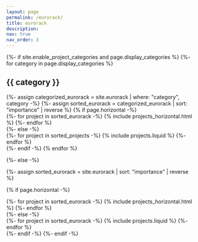 ```yaml
---
layout: page
permalink: /eurorack/
title: eurorack
description: 
nav: true
nav_order: 3
---
```



<!-- pages/projects.md -->
<div class="projects">
{%- if site.enable_project_categories and page.display_categories %}
  <!-- Display categorized projects -->
  {%- for category in page.display_categories %}
  <h2 class="category">{{ category }}</h2>
  {%- assign categorized_eurorack = site.eurorack | where: "category", category -%}
  {%- assign sorted_eurorack = categorized_eurorack | sort: "importance" | reverse %}
  <!-- Generate cards for each project -->
  {% if page.horizontal -%}
  <div class="container">
    <div class="row row-cols-2">
    {%- for project in sorted_eurorack -%}
      {% include projects_horizontal.html %}
    {%- endfor %}
    </div>
  </div>
  {%- else -%}
  <div class="grid">
    {%- for project in sorted_projects -%}
      {% include projects.liquid %}
    {%- endfor %}
  </div>
  {%- endif -%}
  {% endfor %}

{%- else -%}

<!-- Display projects without categories -->

{%- assign sorted_eurorack = site.eurorack | sort: "importance" | reverse %}

  <!-- Generate cards for each project -->

{% if page.horizontal -%}

  <div class="container">
    <div class="row row-cols-2">
    {%- for project in sorted_eurorack -%}
      {% include projects_horizontal.html %}
    {%- endfor %}
    </div>
  </div>
  {%- else -%}
  <div class="grid">
    {%- for project in sorted_eurorack -%}
      {% include projects.liquid %}
    {%- endfor %}
  </div>
  {%- endif -%}
{%- endif -%}
</div>
